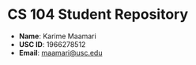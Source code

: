 # CS 104 Student Repository

- **Name**: Karime Maamari
- **USC ID**: 1966278512  
- **Email**: maamari@usc.edu
